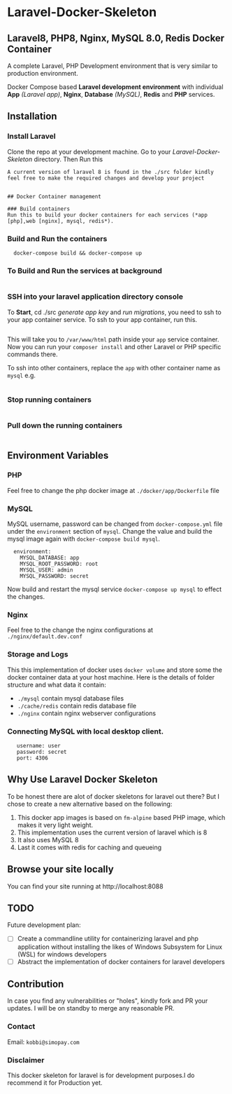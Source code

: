 # Laravel-Docker-Skeleton
## Laravel8, PHP8, Nginx, MySQL 8.0, Redis Docker Container
A complete Laravel, PHP Development environment that is very similar to production environment.

Docker Compose based **Laravel development environment** with individual **App** _(Laravel app)_, **Nginx**, **Database** _(MySQL)_, **Redis**  and **PHP** services.

## Installation
### Install Laravel
Clone the repo at your development machine. Go to your *Laravel-Docker-Skeleton* directory. Then Run this
```
A current version of laravel 8 is found in the ./src folder kindly feel free to make the required changes and develop your project


## Docker Container management

### Build containers
Run this to build your docker containers for each services (*app [php],web [nginx], mysql, redis*).
  ```

### Build and Run the containers
  ```
    docker-compose build && docker-compose up

  ```
 ### To Build and Run the services at background
  ```docker-compose build && docker-compose up -d
  ```
### SSH into your laravel application directory console
To **Start**, cd ./src _generate app key_ and _run migrations_, you need to ssh to your app container service. To ssh to your app container, run this.

```docker-compose exec app sh
```
This will take you to `/var/www/html` path inside your `app` service container. Now you can run your `composer install` and other Laravel or PHP specific commands there.

To ssh into other containers, replace the `app` with other container name as `mysql` e.g.
```docker-compose exec mysql sh
```

### Stop running containers
```docker-compose stop
```

### Pull down the  running containers
```docker-compose down
```

## Environment Variables
### PHP
Feel free to change the php docker image at `./docker/app/Dockerfile` file 
### MySQL
MySQL username, password can be changed from `docker-compose.yml` file under the  `environment` section of `mysql`. Change the value and build the mysql image again with `docker-compose build mysql`.
```
  environment:
    MYSQL_DATABASE: app
    MYSQL_ROOT_PASSWORD: root
    MYSQL_USER: admin
    MYSQL_PASSWORD: secret
```
Now build and  restart the mysql service `docker-compose up mysql` to effect the changes. 
### Nginx
Feel free to the change the nginx configurations at `./nginx/default.dev.conf`
### Storage and Logs
This this implementation of docker uses `docker volume` and store some the docker container data at your host machine. Here is the details of folder structure and what data it contain:
- `./mysql` contain mysql database files
- `./cache/redis` contain redis database file
- `./nginx` contain nginx webserver configurations
### Connecting MySQL with local desktop client.
```host: 0.0.0.0
   username: user
   password: secret
   port: 4306
```
## Why Use Laravel Docker Skeleton
To be honest there are alot of docker skeletons for laravel out there? But I chose to create a new alternative based on the following:
1. This docker app images is based on `fm-alpine` based PHP image, which makes it very light weight.
2. This implementation uses the current version of laravel which is 8
3. It also uses MySQL 8
3. Last it comes with redis for caching and queueing 

## Browse your site locally
You can find your site running at http://localhost:8088

## TODO
Future development plan:
- [ ] Create a commandline utility for containerizing laravel and php application without installing the likes of  Windows Subsystem for Linux (WSL) for windows developers
- [ ] Abstract the implementation of docker containers for laravel developers

## Contribution
In case you find any vulnerabilities or "holes", kindly fork and PR your updates. I will be on standby to merge any reasonable PR.

### Contact
Email: `kobbi@simopay.com`

### Disclaimer
This docker skeleton for laravel is for development purposes.I do recommend it for Production yet.
